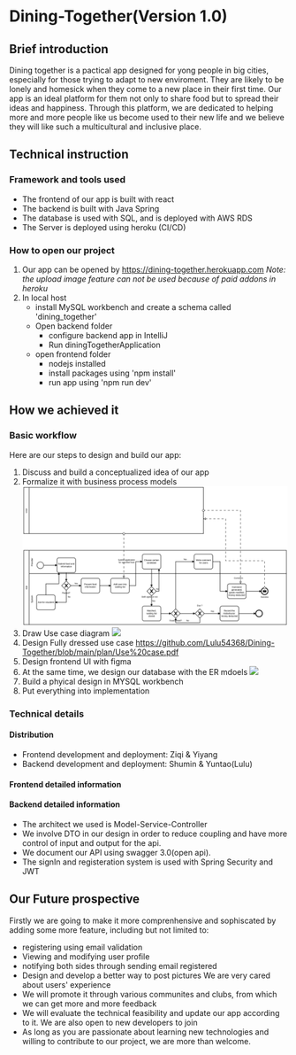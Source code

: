 # Dining-Together(Version 1.0)
## Brief introduction
Dining together is a pactical app designed for yong people in big cities, especially for those trying to adapt to new enviroment.
They are likely to be lonely and homesick when they come to a new place in their first time.
Our app is an ideal platform for them not only to share food but to spread their ideas and happiness.
Through this platform, we are dedicated to helping more and more people like us become used to their new life and we believe they will like such
a multicultural and inclusive place.
## Technical instruction
### Framework and tools used
- The frontend of our app is built with react
- The backend is built with Java Spring
- The database is used with SQL, and is deployed with AWS RDS
- The Server is deployed using heroku (CI/CD)
### How to open our project
1. Our app can be opened by https://dining-together.herokuapp.com
   *Note: the upload image feature can not be used because of paid addons in heroku*
2. In local host
    - install MySQL workbench and create a schema called 'dining_together'
    - Open backend folder
        - configure backend app in IntelliJ 
        - Run diningTogetherApplication
    - open frontend folder
        - nodejs installed
        - install packages using 'npm install' 
        - run app using 'npm run dev'
## How we achieved it
### Basic workflow
Here are our steps to design and build our app:
1. Discuss and build a conceptualized idea of our app
2. Formalize it with business process models
![](https://github.com/Lulu54368/Dining-Together/blob/main/plan/BPMN.jpg%20(2).svg)
3. Draw Use case diagram
![](https://github.com/Yiyang-H/Dining-Together/blob/main/plan/Use%20case%20diagram.png)
4. Design Fully dressed use case
https://github.com/Lulu54368/Dining-Together/blob/main/plan/Use%20case.pdf
5. Design frontend UI with figma
6. At the same time, we design our database with the ER mdoels
![](https://github.com/Yiyang-H/Dining-Together/blob/main/plan/ER%20model.png)
7. Build a phyical design in MYSQL workbench
8. Put everything into implementation
### Technical details
#### Distribution
- Frontend development and deployment:
    Ziqi & Yiyang
- Backend development and deployment:
    Shumin & Yuntao(Lulu)
#### Frontend detailed information

#### Backend detailed information
- The architect we used is Model-Service-Controller
- We involve DTO in our design in order to reduce coupling and have more control of input and output for the api.
- We document our API using swagger 3.0(open api).
- The signIn and registeration system is used with Spring Security and JWT
## Our Future prospective
Firstly we are going to make it more comprenhensive and sophiscated by adding some more feature,
including but not limited to:
- registering using email validation
- Viewing and modifying user profile
- notifying both sides through sending email registered
- Design and develop a better way to post pictures
We are very cared about users' experience
- We will promote it through various communites and clubs, from which we can get more and more feedback
- We will evaluate the technical feasibility and update our app according to it.
We are also open to new developers to join
- As long as you are passionate about learning new technologies and willing to contribute to our project, we are more than welcome.

